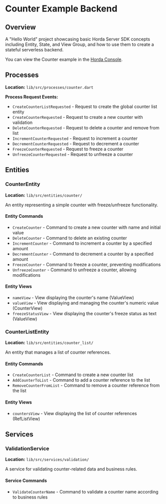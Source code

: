# Counter Example Backend

## Overview

A "Hello World" project showcasing basic Horda Server SDK concepts including Entity, State, and View Group, and how to use them to create a stateful serverless backend.

You can view the Counter example in the [Horda Console](https://console.horda.dev/?project=d2sqf8kgc98s73838big).

## Processes

**Location:** `lib/src/processes/counter.dart`

**Process Request Events:**
- `CreateCounterListRequested` - Request to create the global counter list entity
- `CreateCounterRequested` - Request to create a new counter with validation
- `DeleteCounterRequested` - Request to delete a counter and remove from list
- `IncrementCounterRequested` - Request to increment a counter
- `DecrementCounterRequested` - Request to decrement a counter
- `FreezeCounterRequested` - Request to freeze a counter
- `UnfreezeCounterRequested` - Request to unfreeze a counter

## Entities

### CounterEntity
**Location:** `lib/src/entities/counter/`

An entity representing a simple counter with freeze/unfreeze functionality.

#### Entity Commands
- `CreateCounter` - Command to create a new counter with name and initial value
- `DeleteCounter` - Command to delete an existing counter
- `IncrementCounter` - Command to increment a counter by a specified amount
- `DecrementCounter` - Command to decrement a counter by a specified amount  
- `FreezeCounter` - Command to freeze a counter, preventing modifications
- `UnfreezeCounter` - Command to unfreeze a counter, allowing modifications

#### Entity Views
- `nameView` - View displaying the counter's name (ValueView<String>)
- `valueView` - View displaying and managing the counter's numeric value (CounterView)
- `freezeStatusView` - View displaying the counter's freeze status as text (ValueView<String>)

### CounterListEntity
**Location:** `lib/src/entities/counter_list/`

An entity that manages a list of counter references.

#### Entity Commands
- `CreateCounterList` - Command to create a new counter list
- `AddCounterToList` - Command to add a counter reference to the list
- `RemoveCounterFromList` - Command to remove a counter reference from the list

#### Entity Views
- `countersView` - View displaying the list of counter references (RefListView)

## Services

### ValidationService
**Location:** `lib/src/services/validation/`

A service for validating counter-related data and business rules.

#### Service Commands
- `ValidateCounterName` - Command to validate a counter name according to business rules
